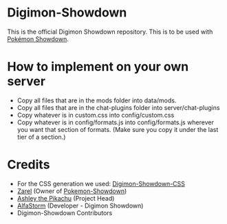 # Digimon-Showdown

This is the official Digimon Showdown repository.
This is to be used with [Pokémon Showdown](https://github.com/Zarel/Pokemon-Showdown).

# How to implement on your own server

- Copy all files that are in the mods folder into data/mods.
- Copy all files that are in the chat-plugins folder into server/chat-plugins
- Copy whatever is in custom.css into config/custom.css
- Copy whatever is in config/formats.js into config/formats.js wherever you want that section of formats. (Make sure you copy it under the last tier of a section.)

# Credits

- For the CSS generation we used: [Digimon-Showdown-CSS](https://github.com/Dragotic-PS/Digimon-Showdown-CSS)
- [Zarel](https://github.com/Zarel/) (Owner of [Pokemon-Showdown](https://github.com/Zarel/Pokemon-Showdown))
- [Ashley the Pikachu](https://github.com/AshleyPikachu) (Project Head)
- [AlfaStorm](https://github.com/AlphaWind) (Developer - Digimon Showdown)
- Digimon-Showdown Contributors
